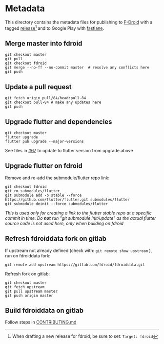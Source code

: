 # Metadata

This directory contains the metadata files for publishing to [F-Droid](https://f-droid.org/docs/All_About_Descriptions_Graphics_and_Screenshots/) with a tagged [release](https://github.com/jithware/brethap/releases/new)[^1] and to Google Play with [fastlane](../../Fastfile). 

[^1]: When drafting a new release for fdroid, be sure to set: `Target: fdroid`

## Merge master into fdroid
```
git checkout master
git pull
git checkout fdroid
git merge --no-ff --no-commit master  # resolve any conflicts here
git push
```

## Update a pull request
```
git fetch origin pull/84/head:pull-84
git checkout pull-84 # make any updates here
git push
```

## Upgrade flutter and dependencies
```
git checkout master
flutter upgrade
flutter pub upgrade --major-versions
```
See files in [#67](https://github.com/jithware/brethap/issues/67) to update to flutter version from upgrade above

## Upgrade flutter on fdroid
Remove and re-add the submodule/flutter repo link:
```
git checkout fdroid
git rm submodules/flutter
git submodule add -b stable --force https://github.com/flutter/flutter.git submodules/flutter
git submodule deinit --force submodules/flutter
```
*This is used only for creating a link to the flutter stable repo at a specific commit in time. Do __not__ run "git submodule init/update" as the actual flutter source code is not used here, only when building on fdroid*

## Refresh fdroiddata fork on gitlab
If upstream not already defined (check with: `git remote show upstream` ), run on fdroiddata fork:
```
git remote add upstream https://gitlab.com/fdroid/fdroiddata.git
```
Refresh fork on gitlab:
```
git checkout master
git fetch upstream
git pull upstream master
git push origin master
```

## Build fdroiddata on gitlab
Follow steps in [CONTRIBUTING.md](https://gitlab.com/fdroid/fdroiddata/blob/master/CONTRIBUTING.md#building-it)

